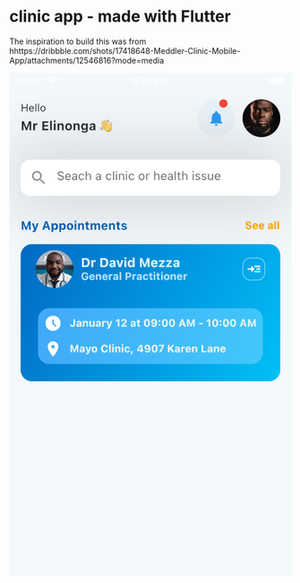 # clinic app - made with Flutter

The inspiration to build this was from hhttps://dribbble.com/shots/17418648-Meddler-Clinic-Mobile-App/attachments/12546816?mode=media


![Screenshot](assets/readme/doc_home.png)

